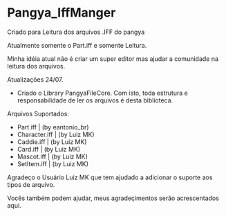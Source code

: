 # Pangya_IffManger

Criado para Leitura dos arquivos .IFF do pangya

Atualmente somente o Part.iff e somente Leitura.

Minha idéia atual não é criar um super editor mas ajudar a comunidade na leitura dos arquivos.

Atualizações 24/07.

- Criado o Library PangyaFileCore.
Com isto, toda estrutura e responsabilidade de ler os arquivos é desta biblioteca.

 Arquivos Suportados:

- Part.iff         | (by eantonio_br)
- Character.iff    | (by Luiz MK)
- Caddie.iff       | (by Luiz MK)
- Card.iff         | (by Luiz MK)
- Mascot.iff       | (by Luiz MK)
- SetItem.iff      | (by Luiz MK)

Agradeço o Usuário Luiz MK que tem ajudado a adicionar o suporte aos tipos de arquivo.

Vocês também podem ajudar, meus agradeçimentos serão acrescentados aqui.
